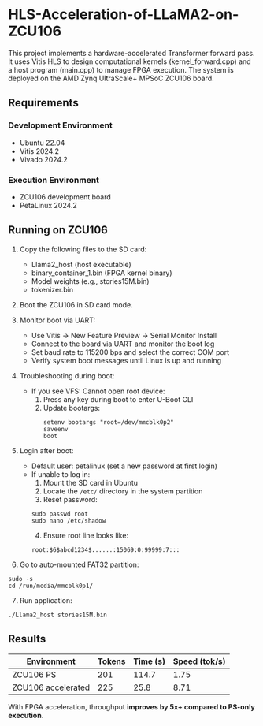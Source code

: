 # HLS-Acceleration-of-LLaMA2-on-ZCU106

This project implements a hardware-accelerated Transformer forward pass.
It uses Vitis HLS to design computational kernels (kernel_forward.cpp) and a host program (main.cpp) to manage FPGA execution. The system is deployed on the AMD Zynq UltraScale+ MPSoC ZCU106 board.

## Requirements

### Development Environment

- Ubuntu 22.04
- Vitis 2024.2
- Vivado 2024.2

### Execution Environment

- ZCU106 development board
- PetaLinux 2024.2

## Running on ZCU106

1. Copy the following files to the SD card:
    - Llama2_host (host executable)
    - binary_container_1.bin (FPGA kernel binary)
    - Model weights (e.g., stories15M.bin)
    - tokenizer.bin

2. Boot the ZCU106 in SD card mode.

3. Monitor boot via UART:
    - Use Vitis → New Feature Preview → Serial Monitor Install
    - Connect to the board via UART and monitor the boot log
    - Set baud rate to 115200 bps and select the correct COM port
    - Verify system boot messages until Linux is up and running

4. Troubleshooting during boot:
    - If you see VFS: Cannot open root device:
      1. Press any key during boot to enter U-Boot CLI
      2. Update bootargs:
          ```
          setenv bootargs "root=/dev/mmcblk0p2"
          saveenv
          boot
          ```

5. Login after boot:
    - Default user: petalinux (set a new password at first login)
    - If unable to log in:
      1. Mount the SD card in Ubuntu
      2. Locate the ```/etc/``` directory in the system partition
      3. Reset password:
        ```
        sudo passwd root
        sudo nano /etc/shadow
        ```
      4. Ensure root line looks like:
        ```
        root:$6$abcd1234$......:15069:0:99999:7:::
        ```

6. Go to auto-mounted FAT32 partition:
  ```
  sudo -s
  cd /run/media/mmcblk0p1/
  ```

7. Run application:
  ```
  ./Llama2_host stories15M.bin
  ```

## Results

| Environment | Tokens | Time (s) | Speed (tok/s) |
| ----------- | ------ | -------- | ------------- |
| ZCU106 PS   | 201    | 114.7    | 1.75          |
| ZCU106 accelerated | 225    | 25.8     | 8.71          |

With FPGA acceleration, throughput **improves by 5x+ compared to PS-only execution**.
